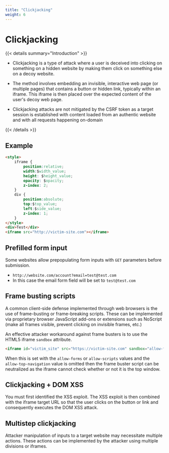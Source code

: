 ```yaml
---
title: "Clickjacking"
weight: 6
---
```


# Clickjacking

{{< details summary="Introduction" >}}


* Clickjacking is a type of attack where a user is deceived into clicking on something on a hidden website by making them click on something else on a decoy website.

- The method involves embedding an invisible, interactive web page (or multiple pages) that contains a button or hidden link, typically within an iframe. This iframe is then placed over the expected content of the user's decoy web page.

* Clickjacking attacks are not mitigated by the CSRF token as a target session is established with content loaded from an authentic website and with all requests happening on-domain

{{< /details >}}

## Example

```html
<style>
    iframe {
        position:relative;
        width:$width_value;
        height: $height_value;
        opacity: $opacity;
        z-index: 2;
    }
    div {
        position:absolute;
        top:$top_value;
        left:$side_value;
        z-index: 1;
    }
</style>
<div>Test</div>
<iframe src="http://victim-site.com"></iframe>
```

## Prefilled form input

Some websites allow prepopulating form inputs with `GET` parameters before submission.

* `http://website.com/account?email=test@test.com`
* In this case the email form field will be set to `test@test.com`

## Frame busting scripts

A common client-side defense implemented through web browsers is the use of frame-busting or frame-breaking scripts. These can be implemented via proprietary browser JavaScript add-ons or extensions such as NoScript (make all frames visible, prevent clicking on invisible frames, etc.)

An effective attacker workaround against frame busters is to use the HTML5 iframe `sandbox` attribute.

```html
<iframe id="victim_site" src="https://victim-site.com" sandbox="allow-forms"></iframe>
```

When this is set with the `allow-forms` or `allow-scripts` values and the `allow-top-navigation` value is omitted then the frame buster script can be neutralized as the iframe cannot check whether or not it is the top window.

## Clickjacking + DOM XSS

You must first identified the XSS exploit. The XSS exploit is then combined with the iframe target URL so that the user clicks on the button or link and consequently executes the DOM XSS attack.

## Multistep clickjacking

Attacker manipulation of inputs to a target website may necessitate multiple actions. These actions can be implemented by the attacker using multiple divisions or iframes.
